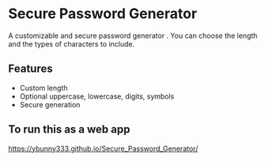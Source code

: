 # Secure Password Generator

A customizable and secure password generator . You can choose the length and the types of characters to include.

## Features
- Custom length
- Optional uppercase, lowercase, digits, symbols
- Secure generation 


## To run this as a web app
https://ybunny333.github.io/Secure_Password_Generator/
